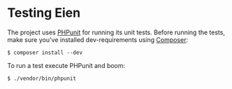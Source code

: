 Testing Eien
============

The project uses [PHPunit](http://phpunit.de) for running its unit tests. Before running the tests, make sure you've installed dev-requirements using [Composer](http://getcomposer.org):

    $ composer install --dev

 To run a test execute PHPunit and boom:

    $ ./vendor/bin/phpunit